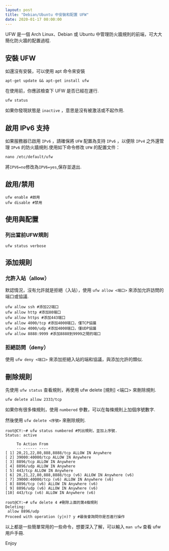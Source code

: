 ```yaml
---
layout: post
title: "Debian/Ubuntu 中安裝和配置 UFW"
date: 2020-01-17 00:00:00
---
```


UFW 是一個 Arch Linux、Debian 或 Ubuntu 中管理防火牆規則的前端，可大大簡化防火牆的配置過程.  

## 安裝 UFW

如還沒有安裝，可以使用 apt 命令來安裝

```
apt-get update && apt-get install ufw
```

在使用前，你應該檢查下 UFW 是否已經在運行.

```
ufw status
```

如果你發現狀態是 `inactive` ，意思是沒有被激活或不起作用.

## 啟用 IPv6 支持

如果服務器已啟用 `IPv6` ，請確保將 `UFW` 配置為支持 `IPv6` ，以便除 `IPv4` 之外還管理 `IPv6` 的防火牆規則.使用如下命令修改 `UFW` 的配置文件：

```
nano /etc/default/ufw
```

將`IPV6=no`修改為`IPV6=yes`,保存並退出.

## 啟用/禁用

```
ufw enable #啟用
ufw disable #禁用
```

## 使用與配置

### 列出當前UFW規則

```
ufw status verbose
```

## 添加規則

### 允許入站（allow）

默認情況，沒有允許就是拒絕（入站），使用 `ufw allow <端口>` 來添加允許訪問的端口或協議.

```
ufw allow ssh #添加22端口
ufw allow http #添加80端口
ufw allow https #添加443端口
ufw allow 4000/tcp #添加4000端口，僅TCP協議
ufw allow 4000/udp #添加4000端口，僅UDP協議
ufw allow 8888:9999 #添加8888到9999之間的端口
```

### 拒絕訪問（deny）

使用 `ufw deny <端口>` 來添加拒絕入站的端和協議，與添加允許的類似.

## 刪除規則

先使用 `ufw status` 查看規則，再使用 ufw delete [規則] <端口> 來刪除規則.

```
ufw delete allow 2333/tcp
```

如果你有很多條規則，使用 `numbered` 參數，可以在每條規則上加個序號數字.

然後使用 `ufw delete <序號>` 來刪除規則.

```
root@CY:~# ufw status numbered #列出規則，並加上序號.
Status: active

     To Action From
     -- ------ ----
[ 1] 20,21,22,80,888,8888/tcp ALLOW IN Anywhere
[ 2] 39000:40000/tcp ALLOW IN Anywhere
[ 3] 8896/tcp ALLOW IN Anywhere
[ 4] 8896/udp ALLOW IN Anywhere
[ 5] 443/tcp ALLOW IN Anywhere
[ 6] 20,21,22,80,888,8888/tcp (v6) ALLOW IN Anywhere (v6)
[ 7] 39000:40000/tcp (v6) ALLOW IN Anywhere (v6)
[ 8] 8896/tcp (v6) ALLOW IN Anywhere (v6)
[ 9] 8896/udp (v6) ALLOW IN Anywhere (v6)
[10] 443/tcp (v6) ALLOW IN Anywhere (v6)

root@CY:~# ufw delete 4 #刪除上面的第4條規則
Deleting:
 allow 8896/udp
Proceed with operation (y|n)? y #最後會詢問你是否進行操作
```

以上都是一些簡單常用的一些命令，想要深入了解，可以輸入 `man ufw` 查看 ufw 用戶手冊.

Enjoy
